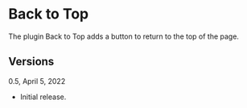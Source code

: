 Back to Top
===========

The plugin Back to Top adds a button to return to the top of the page.

Versions
--------

0.5, April 5, 2022
- Initial release.
